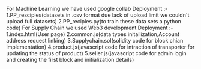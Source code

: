 For Machine Learning we have used google collab
Deployment :-
1.PP_rescipies(datasets in .csv format due lack of upload limit we couldn't upload full datasets)
2.PP_recipies.py(to train these data sets a python code)
For Supply Chain we used Web3 development
Deployment :-
1.index.html(User page)
2.common.js(data types initailization,Account address request linking)
3.Supplychain.sol(solidity code for block chian implementation)
4.product.js(javascript code for intraction of transporter for updating the status of product)
5.seller.js(javascript code for admin login and creating the first block and initialization details)
